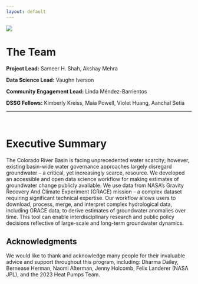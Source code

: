 ```yaml
---
layout: default
---
```


<img src="{{ site.url }}{{ site.baseurl }}/assets/img/eScience.png">


# The Team

**Project Lead:** Sameer H. Shah, Akshay Mehra

**Data Science Lead:** Vaughn Iverson

**Community Engagement Lead:** Linda Méndez-Barrientos

**DSSG Fellows:** Kimberly Kreiss, Maia Powell, Violet Huang, Aanchal Setia

---
<br>

# Executive Summary

The Colorado River Basin is facing unprecedented water scarcity; however, existing basin-wide water governance approaches largely disregard groundwater – a critical, yet increasingly scarce, resource. We developed an accessible and open data science workflow for making estimates of groundwater change publicly available. We use data from NASA’s Gravity Recovery And Climate Experiment (GRACE) mission – a complex dataset requiring significant technical expertise. Our workflow allows users to download, process, merge, and interpret complex hydrological data, including GRACE data, to derive estimates of groundwater anomalies over time. This tool can enable interdisciplinary research and public policy decisions reflective of large-scale and long-term groundwater dynamics.

## Acknowledgments

We would like to thank and acknowledge many people for their invaluable advice and support throughout this program, including: Dharma Dailey, Bernease Herman, Naomi Alterman, Jenny Holcomb, Felix Landerer (NASA JPL), and the 2023 Heat Pumps Team.

